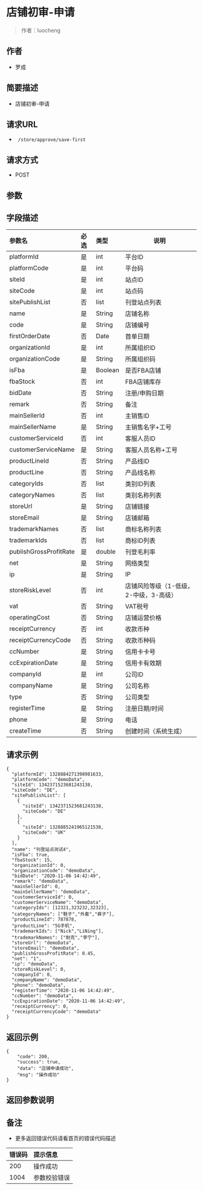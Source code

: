 # 店铺初审-申请

> 作者：luocheng

## 作者

- 罗成
    
## 简要描述

- 店铺初审-申请

## 请求URL
- ` /store/approve/save-first`
  
## 请求方式
- POST 

## 参数
## 字段描述

|参数名|必选|类型|说明|
|:----    |:---|:----- |-----   |
|platformId |是  |int | 平台ID    |
|platformCode |是  |int | 平台码    |
|siteId |是  |int | 站点ID    |
|siteCode |是  |int | 站点码    |
|sitePublishList |否  |list | 刊登站点列表    |
|name     |是  |String | 店铺名称    |
|code     |是  |String | 店铺编号    |
|firstOrderDate     |否  |Date | 首单日期    |
|organizationId     |是  |int | 所属组织ID    |
|organizationCode     |是  |String | 所属组织码    |
|isFba     |是  |Boolean | 是否FBA店铺    |
|fbaStock     |否  |int | FBA店铺库存    |
|bidDate     |否  |String | 注册/申购日期    |
|remark     |否  |String | 备注    |
|mainSellerId     |否  |int | 主销售ID    |
|mainSellerName     |是  |String | 主销售名字+工号    |
|customerServiceId     |否  |int | 客服人员ID    |
|customerServiceName     |是  |String | 客服人员名称+工号    |
|productLineId     |否  |String | 产品线ID    |
|productLine     |否  |String | 产品线名称    |
|categoryIds     |否  |list | 类别ID列表    |
|categoryNames     |否  |list | 类别名称列表    |
|storeUrl     |是  |String | 店铺链接    |
|storeEmail     |是  |String | 店铺邮箱    |
|trademarkNames     |否  |list | 商标名称列表    |
|trademarkIds     |否  |list | 商标ID列表    |
|publishGrossProfitRate     |是  |double | 刊登毛利率    |
|net     |是  |String | 网络类型    |
|ip     |是  |String | IP    |
|storeRiskLevel     |否  |int | 店铺风险等级（1-低级，2-中级，3-高级）    |
|vat     |否  |String | VAT税号    |
|operatingCost     |否  |String | 店铺运营价格    |
|receiptCurrency     |否  |int | 收款币种    |
|receiptCurrencyCode     |否  |String | 收款币种码    |
|ccNumber     |是  |String | 信用卡卡号    |
|ccExpirationDate     |是  |String | 信用卡有效期    |
|companyId     |是  | int | 公司ID    |
|companyName     |是  | String | 公司名称    |
|type     |否  |String | 公司类型    |
|registerTime     |是  |String | 注册日期/时间    |
|phone     |是  |String | 电话    |
|createTime     |否  |String | 创建时间（系统生成）    |

## 请求示例
```
{
  "platformId": 1328884271398981633,
  "platformCode": "demoData",
  "siteId": 1342371523681243138,
  "siteCode": "DE",
  "sitePublishList": [
    {
      "siteId": 1342371523681243138,
      "siteCode": "DE"
    },
    {
      "siteId": 1328885241965121538,
      "siteCode": "UK"
    }
  ],
  "name": "刊登站点测试4",
  "isFba": true,
  "fbaStock": 15,
  "organizationId": 0,
  "organizationCode": "demoData",
  "bidDate": "2020-11-06 14:42:49",
  "remark": "demoData",
  "mainSellerId": 0,
  "mainSellerName": "demoData",
  "customerServiceId": 0,
  "customerServiceName": "demoData",
  "categoryIds": [12321,323232,32323],
  "categoryNames": ["鞋子","外套","裤子"],
  "productLineId": 787878,
  "productLine": "5G手机",
  "trademarkIds": ["Nick","LiNing"],
  "trademarkNames": ["耐克","李宁"],
  "storeUrl": "demoData",
  "storeEmail": "demoData",
  "publishGrossProfitRate": 0.45,
  "net": "1",
  "ip": "demoData",
  "storeRiskLevel": 0,
  "companyId": 0,
  "companyName": "demoData",
  "phone": "demoData",
  "registerTime": "2020-11-06 14:42:49",
  "ccNumber": "demoData",
  "ccExpirationDate": "2020-11-06 14:42:49",
  "receiptCurrency": 0,
  "receiptCurrencyCode": "demoData"
}
```

## 返回示例 

``` 
{
    "code": 200,
    "success": true,
    "data": "店铺申请成功",
    "msg": "操作成功"
}
```

## 返回参数说明 

## 备注 

- 更多返回错误代码请看首页的错误代码描述

|错误码|提示信息|
|:----    |:---|
|200 |操作成功  |
|1004 |参数校验错误  |